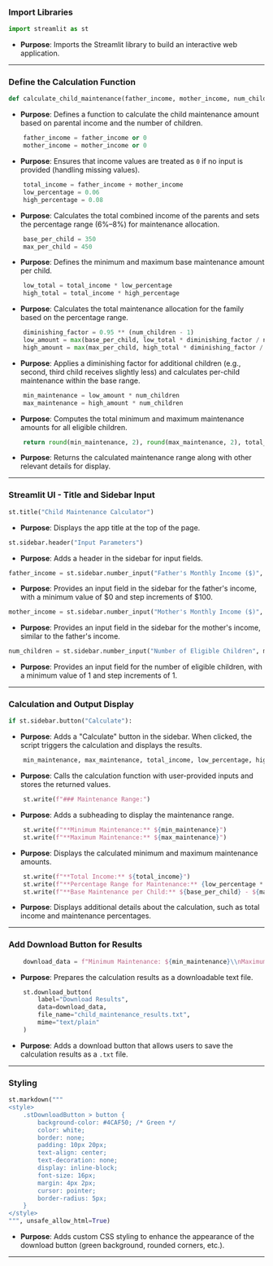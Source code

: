 ### Import Libraries
```python
import streamlit as st
```
- **Purpose**: Imports the Streamlit library to build an interactive web application.

---

### Define the Calculation Function
```python
def calculate_child_maintenance(father_income, mother_income, num_children):
```
- **Purpose**: Defines a function to calculate the child maintenance amount based on parental income and the number of children.

```python
    father_income = father_income or 0
    mother_income = mother_income or 0
```
- **Purpose**: Ensures that income values are treated as `0` if no input is provided (handling missing values).

```python
    total_income = father_income + mother_income
    low_percentage = 0.06
    high_percentage = 0.08
```
- **Purpose**: Calculates the total combined income of the parents and sets the percentage range (6%–8%) for maintenance allocation.

```python
    base_per_child = 350
    max_per_child = 450
```
- **Purpose**: Defines the minimum and maximum base maintenance amount per child.

```python
    low_total = total_income * low_percentage
    high_total = total_income * high_percentage
```
- **Purpose**: Calculates the total maintenance allocation for the family based on the percentage range.

```python
    diminishing_factor = 0.95 ** (num_children - 1)
    low_amount = max(base_per_child, low_total * diminishing_factor / num_children)
    high_amount = max(max_per_child, high_total * diminishing_factor / num_children)
```
- **Purpose**: Applies a diminishing factor for additional children (e.g., second, third child receives slightly less) and calculates per-child maintenance within the base range.

```python
    min_maintenance = low_amount * num_children
    max_maintenance = high_amount * num_children
```
- **Purpose**: Computes the total minimum and maximum maintenance amounts for all eligible children.

```python
    return round(min_maintenance, 2), round(max_maintenance, 2), total_income, low_percentage, high_percentage, base_per_child, max_per_child
```
- **Purpose**: Returns the calculated maintenance range along with other relevant details for display.

---

### Streamlit UI - Title and Sidebar Input
```python
st.title("Child Maintenance Calculator")
```
- **Purpose**: Displays the app title at the top of the page.

```python
st.sidebar.header("Input Parameters")
```
- **Purpose**: Adds a header in the sidebar for input fields.

```python
father_income = st.sidebar.number_input("Father's Monthly Income ($)", min_value=0.0, step=100.0, help="Enter the father's monthly income.")
```
- **Purpose**: Provides an input field in the sidebar for the father's income, with a minimum value of $0 and step increments of $100.

```python
mother_income = st.sidebar.number_input("Mother's Monthly Income ($)", min_value=0.0, step=100.0, help="Enter the mother's monthly income.")
```
- **Purpose**: Provides an input field in the sidebar for the mother's income, similar to the father's income.

```python
num_children = st.sidebar.number_input("Number of Eligible Children", min_value=1, step=1, help="Enter the number of children eligible for maintenance.")
```
- **Purpose**: Provides an input field for the number of eligible children, with a minimum value of 1 and step increments of 1.

---

### Calculation and Output Display
```python
if st.sidebar.button("Calculate"):
```
- **Purpose**: Adds a "Calculate" button in the sidebar. When clicked, the script triggers the calculation and displays the results.

```python
    min_maintenance, max_maintenance, total_income, low_percentage, high_percentage, base_per_child, max_per_child = calculate_child_maintenance(father_income, mother_income, num_children)
```
- **Purpose**: Calls the calculation function with user-provided inputs and stores the returned values.

```python
    st.write(f"### Maintenance Range:")
```
- **Purpose**: Adds a subheading to display the maintenance range.

```python
    st.write(f"**Minimum Maintenance:** ${min_maintenance}")
    st.write(f"**Maximum Maintenance:** ${max_maintenance}")
```
- **Purpose**: Displays the calculated minimum and maximum maintenance amounts.

```python
    st.write(f"**Total Income:** ${total_income}")
    st.write(f"**Percentage Range for Maintenance:** {low_percentage * 100}% - {high_percentage * 100}%")
    st.write(f"**Base Maintenance per Child:** ${base_per_child} - ${max_per_child}")
```
- **Purpose**: Displays additional details about the calculation, such as total income and maintenance percentages.

---

### Add Download Button for Results
```python
    download_data = f"Minimum Maintenance: ${min_maintenance}\\nMaximum Maintenance: ${max_maintenance}\\nTotal Income: ${total_income}\\nPercentage Range for Maintenance: {low_percentage * 100}% - {high_percentage * 100}%"
```
- **Purpose**: Prepares the calculation results as a downloadable text file.

```python
    st.download_button(
        label="Download Results",
        data=download_data,
        file_name="child_maintenance_results.txt",
        mime="text/plain"
    )
```
- **Purpose**: Adds a download button that allows users to save the calculation results as a `.txt` file.

---

### Styling
```python
st.markdown("""
<style>
    .stDownloadButton > button {
        background-color: #4CAF50; /* Green */
        color: white;
        border: none;
        padding: 10px 20px;
        text-align: center;
        text-decoration: none;
        display: inline-block;
        font-size: 16px;
        margin: 4px 2px;
        cursor: pointer;
        border-radius: 5px;
    }
</style>
""", unsafe_allow_html=True)
```
- **Purpose**: Adds custom CSS styling to enhance the appearance of the download button (green background, rounded corners, etc.).

---
